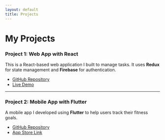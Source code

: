 ```yaml
---
layout: default
title: Projects
---
```


# My Projects

### Project 1: **Web App with React**

This is a React-based web application I built to manage tasks. It uses **Redux** for state management and **Firebase** for authentication.

- [GitHub Repository](https://github.com/johndoe/react-task-manager)
- [Live Demo](https://react-task-manager.com)

---

### Project 2: **Mobile App with Flutter**

A mobile app I developed using **Flutter** to help users track their fitness goals.

- [GitHub Repository](https://github.com/johndoe/flutter-fitness-tracker)
- [App Store Link](https://appstore.com/fitness-tracker)
